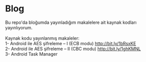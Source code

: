 Blog
====

Bu repo'da bloğumda yayınladığım makalelere ait kaynak kodları yayınlıyorum.<br />
<br />
Kaynak kodu yayınlanmış makaleler:<br />
1- Android ile AES şifreleme – I (ECB modu) http://bit.ly/1bRsxKE<br />
2- Android ile AES şifreleme – II (CBC modu) http://bit.ly/1ghKMNL<br />
3- Android Task Manager<br />
